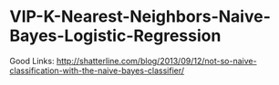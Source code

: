 # VIP-K-Nearest-Neighbors-Naive-Bayes-Logistic-Regression
Good Links:
http://shatterline.com/blog/2013/09/12/not-so-naive-classification-with-the-naive-bayes-classifier/

